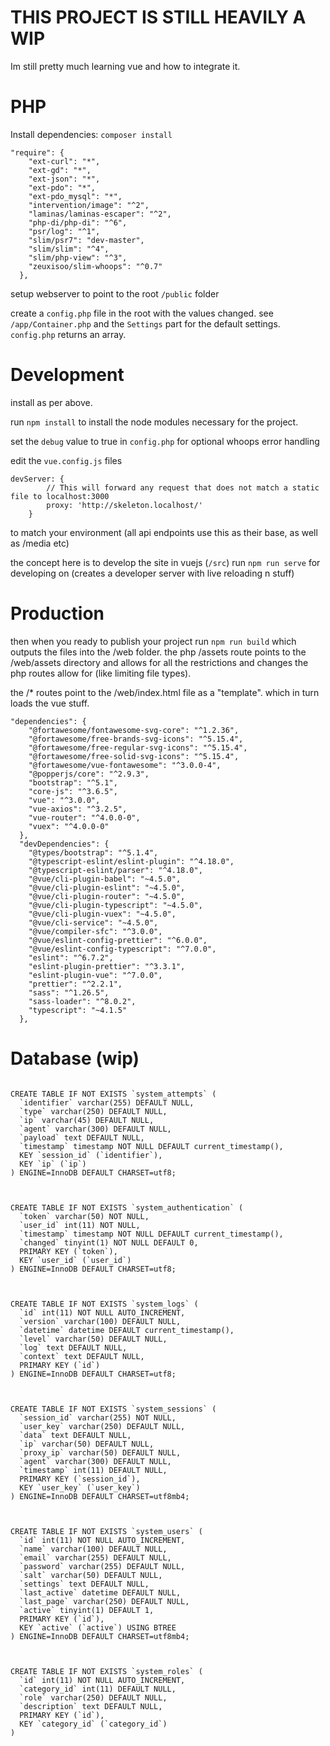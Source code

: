 # THIS PROJECT IS STILL HEAVILY A WIP

Im still pretty much learning vue and how to integrate it.

# PHP
Install dependencies:
`composer install`

```
"require": {
    "ext-curl": "*",
    "ext-gd": "*",
    "ext-json": "*",
    "ext-pdo": "*",
    "ext-pdo_mysql": "*",
    "intervention/image": "^2",
    "laminas/laminas-escaper": "^2",
    "php-di/php-di": "^6",
    "psr/log": "^1",
    "slim/psr7": "dev-master",
    "slim/slim": "^4",
    "slim/php-view": "^3",
    "zeuxisoo/slim-whoops": "^0.7"
  },
```

setup webserver to point to the root `/public` folder 

create a `config.php` file in the root with the values changed. see `/app/Container.php` and the `Settings` part for the default settings. `config.php` returns an array. 

# Development  

install as per above. 

run `npm install` to install the node modules necessary for the project. 

set the `debug` value to true in `config.php` for optional whoops error handling 

edit the `vue.config.js` files 
```
devServer: {
        // This will forward any request that does not match a static file to localhost:3000
        proxy: 'http://skeleton.localhost/'
    }

```
to match your environment (all api endpoints use this as their base, as well as /media etc)

the concept here is to develop the site in vuejs (`/src`) run `npm run serve` for developing on (creates a developer server with live reloading n stuff) 

# Production

then when you ready to publish your project run `npm run build` which outputs the files into the /web folder. the php /assets route points to the /web/assets directory and allows for all the restrictions and changes the php routes allow for (like limiting file types). 

the /* routes point to the /web/index.html file as a "template". which in turn loads the vue stuff. 


``` 
"dependencies": {
    "@fortawesome/fontawesome-svg-core": "^1.2.36",
    "@fortawesome/free-brands-svg-icons": "^5.15.4",
    "@fortawesome/free-regular-svg-icons": "^5.15.4",
    "@fortawesome/free-solid-svg-icons": "^5.15.4",
    "@fortawesome/vue-fontawesome": "^3.0.0-4",
    "@popperjs/core": "^2.9.3",
    "bootstrap": "^5.1",
    "core-js": "^3.6.5",
    "vue": "^3.0.0",
    "vue-axios": "^3.2.5",
    "vue-router": "^4.0.0-0",
    "vuex": "^4.0.0-0"
  },
  "devDependencies": {
    "@types/bootstrap": "^5.1.4",
    "@typescript-eslint/eslint-plugin": "^4.18.0",
    "@typescript-eslint/parser": "^4.18.0",
    "@vue/cli-plugin-babel": "~4.5.0",
    "@vue/cli-plugin-eslint": "~4.5.0",
    "@vue/cli-plugin-router": "~4.5.0",
    "@vue/cli-plugin-typescript": "~4.5.0",
    "@vue/cli-plugin-vuex": "~4.5.0",
    "@vue/cli-service": "~4.5.0",
    "@vue/compiler-sfc": "^3.0.0",
    "@vue/eslint-config-prettier": "^6.0.0",
    "@vue/eslint-config-typescript": "^7.0.0",
    "eslint": "^6.7.2",
    "eslint-plugin-prettier": "^3.3.1",
    "eslint-plugin-vue": "^7.0.0",
    "prettier": "^2.2.1",
    "sass": "^1.26.5",
    "sass-loader": "^8.0.2",
    "typescript": "~4.1.5"
  },
```



# Database (wip)

```

CREATE TABLE IF NOT EXISTS `system_attempts` (
  `identifier` varchar(255) DEFAULT NULL,
  `type` varchar(250) DEFAULT NULL,
  `ip` varchar(45) DEFAULT NULL,
  `agent` varchar(300) DEFAULT NULL,
  `payload` text DEFAULT NULL,
  `timestamp` timestamp NOT NULL DEFAULT current_timestamp(),
  KEY `session_id` (`identifier`),
  KEY `ip` (`ip`)
) ENGINE=InnoDB DEFAULT CHARSET=utf8;



CREATE TABLE IF NOT EXISTS `system_authentication` (
  `token` varchar(50) NOT NULL,
  `user_id` int(11) NOT NULL,
  `timestamp` timestamp NOT NULL DEFAULT current_timestamp(),
  `changed` tinyint(1) NOT NULL DEFAULT 0,
  PRIMARY KEY (`token`),
  KEY `user_id` (`user_id`)
) ENGINE=InnoDB DEFAULT CHARSET=utf8;



CREATE TABLE IF NOT EXISTS `system_logs` (
  `id` int(11) NOT NULL AUTO_INCREMENT,
  `version` varchar(100) DEFAULT NULL,
  `datetime` datetime DEFAULT current_timestamp(),
  `level` varchar(50) DEFAULT NULL,
  `log` text DEFAULT NULL,
  `context` text DEFAULT NULL,
  PRIMARY KEY (`id`)
) ENGINE=InnoDB DEFAULT CHARSET=utf8;



CREATE TABLE IF NOT EXISTS `system_sessions` (
  `session_id` varchar(255) NOT NULL,
  `user_key` varchar(250) DEFAULT NULL,
  `data` text DEFAULT NULL,
  `ip` varchar(50) DEFAULT NULL,
  `proxy_ip` varchar(50) DEFAULT NULL,
  `agent` varchar(300) DEFAULT NULL,
  `timestamp` int(11) DEFAULT NULL,
  PRIMARY KEY (`session_id`),
  KEY `user_key` (`user_key`)
) ENGINE=InnoDB DEFAULT CHARSET=utf8mb4;



CREATE TABLE IF NOT EXISTS `system_users` (
  `id` int(11) NOT NULL AUTO_INCREMENT,
  `name` varchar(100) DEFAULT NULL,
  `email` varchar(255) DEFAULT NULL,
  `password` varchar(255) DEFAULT NULL,
  `salt` varchar(50) DEFAULT NULL,
  `settings` text DEFAULT NULL,
  `last_active` datetime DEFAULT NULL,
  `last_page` varchar(250) DEFAULT NULL,
  `active` tinyint(1) DEFAULT 1,
  PRIMARY KEY (`id`),
  KEY `active` (`active`) USING BTREE
) ENGINE=InnoDB DEFAULT CHARSET=utf8mb4;



CREATE TABLE IF NOT EXISTS `system_roles` (
  `id` int(11) NOT NULL AUTO_INCREMENT,
  `category_id` int(11) DEFAULT NULL,
  `role` varchar(250) DEFAULT NULL,
  `description` text DEFAULT NULL,
  PRIMARY KEY (`id`),
  KEY `category_id` (`category_id`)
)
```
